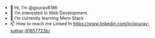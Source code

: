 - 👋 Hi, I’m @gourav8186
- 👀 I’m interested in Web Development.
- 🌱 I’m currently learning Mern Stack
- 📫 How to reach me Linked In https://www.linkedin.com/in/gourav-suthar-91857723b/
